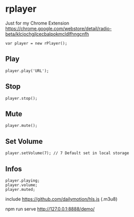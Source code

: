 # rplayer

Just for my Chrome Extension https://chrome.google.com/webstore/detail/radio-beta/klcjochgjlcecbalpokmcldlfhngcnfh

```
var player = new rPlayer();
```

## Play

```
player.play('URL');
```

## Stop

```
player.stop();
```

## Mute

```
player.mute();
```

## Set Volume

```
player.setVolume(7); // 7 Default set in local storage
```

## Infos

```
player.playing;
player.volume;
player.muted;
```

include https://github.com/dailymotion/hls.js (.m3u8)

npm run serve http://127.0.0.1:8888/demo/
